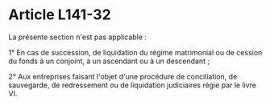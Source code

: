 # Article L141-32

<p>La présente section n'est pas applicable : </p><p> 1° En cas de succession, de liquidation du régime matrimonial ou de cession du fonds à un conjoint, à un ascendant ou à un descendant ; </p><p> 2° Aux entreprises faisant l'objet d'une procédure de conciliation, de sauvegarde, de redressement ou de liquidation judiciaires régie par le livre VI.</p>